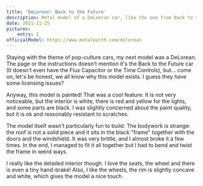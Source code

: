 ```yaml
---
title: 'DeLorean: Back to the Future'
description: Metal model of a DeLoeran car, like the one from Back to the Future, by Metal Earth.
date: 2021-11-25
pictures:
    entry: 2
officialModel: https://www.metalearth.com/delorean
---
```


Staying with the theme of pop-culture cars, my next model was a DeLorean. The page or the instructions doesn't mention
it's the Back to the Future car (It doesn't even have the Flux Capacitor or the Time Controls), but... come on, let's be
honest, we all know why this model exists. I guess they have some licensing issues?

Anyway, this model is painted! That was a cool feature. It is not very noticeable, but the interior is white, there is
red and yellow for the lights, and some parts are black. I was slightly concerned about the paint quality, but it is ok
and reasonably resistant to scratches.

The model itself wasn't particularly fun to build. The bodywork is strange: the roof is not a solid piece and it sits in
the black "frame" together with the doors and the windshield. It was very brittle, and I almost broke it a few times. In
the end, I managed to fit it all together but I had to bend and twist the frame in weird ways.

I really like the detailed interior though. I love the seats, the wheel and there is even a tiny hand-brake! Also, I
like the wheels, the rim is slightly concave and white, which gives the model a nice touch.
